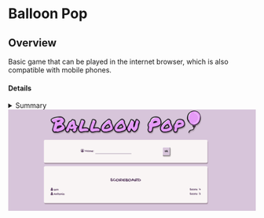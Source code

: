 # Balloon Pop

## Overview
Basic game that can be played in the internet browser, which is also compatible with mobile phones.

#### Details
<details> 
    <summary> 
    Summary
    </summary>
</details>

<img src="/image/balloon-pop-screenshot-1.png" align="center"> 